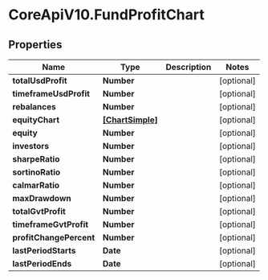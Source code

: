 # CoreApiV10.FundProfitChart

## Properties
Name | Type | Description | Notes
------------ | ------------- | ------------- | -------------
**totalUsdProfit** | **Number** |  | [optional] 
**timeframeUsdProfit** | **Number** |  | [optional] 
**rebalances** | **Number** |  | [optional] 
**equityChart** | [**[ChartSimple]**](ChartSimple.md) |  | [optional] 
**equity** | **Number** |  | [optional] 
**investors** | **Number** |  | [optional] 
**sharpeRatio** | **Number** |  | [optional] 
**sortinoRatio** | **Number** |  | [optional] 
**calmarRatio** | **Number** |  | [optional] 
**maxDrawdown** | **Number** |  | [optional] 
**totalGvtProfit** | **Number** |  | [optional] 
**timeframeGvtProfit** | **Number** |  | [optional] 
**profitChangePercent** | **Number** |  | [optional] 
**lastPeriodStarts** | **Date** |  | [optional] 
**lastPeriodEnds** | **Date** |  | [optional] 


